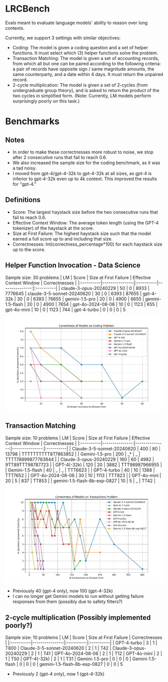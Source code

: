 # LRCBench

Evals meant to evaluate language models' ability to reason over long contexts.

Currently, we support 3 settings with similar objectives:
- Coding: The model is given a coding question and a set of helper functions. It must select which (3) helper functions solve the problem.
- Transaction Matching: The model is given a set of accounting records, from which all but one can be paired according to the following criteria: a pair of records have opposite sign / same magnitude amounts, the same counterparty, and a date within 4 days. It must return the unpaired record.
- 2-cycle multiplication: The model is given a set of 2-cycles (from undergraduate group theory), and is asked to return the product of the two cycles in simplified form. (Note: Currently, LM models perform surprisingly poorly on this task.)

# Benchmarks

## Notes
- In order to make these correctnesses more robust to noise, we stop after 2 consecutive runs that fail to reach 0.6.
- We also increased the sample size for the coding benchmark, as it was a tad noisy.
- I moved from gpt-4/gpt-4-32k to gpt-4-32k at all sizes, as gpt-4 is inferior to gpt-4-32k even up to 4k context. This improved the results for "gpt-4."

## Definitions
- Score: The largest haystack size before the two consecutive runs that fail to reach 0.6.
- Effective Context Window: The average token length (using the GPT-4 tokenizer) of the haystack at the score.
- Size at First Failure: The highest haystack size such that the model earned a full score up to and including that size.
- Correctnesses: Int(correctness_percentage*100) for each haystack size up to the score.

## Helper Function Invocation - Data Science
Sample size: 30 problems
| LM | Score | Size at First Failure | Effective Context Window | Correctnesses |
|:----------|---------------:|:----------|---------------:|:----------|
| claude-3-opus-20240229 | 50 | 0 | 8933 | 7776645
| claude-3-5-sonnet-20240620 | 30 | 0 | 6393 | 87655
| gpt-4-32k | 30 | 0 | 6393 | 76655
| gemini-1.5-pro | 20 | 0 | 4900 | 6655
| gemini-1.5-flash | 20 | 0 | 4900 | 7654
| gpt-4o-2024-08-06 | 10 | 0 | 1123 | 655
| gpt-4o-mini | 10 | 0 | 1123 | 744
| gpt-4-turbo | 0 | 0 | 0 | 5

![Coding Problem Performance](visuals/coding_problem.png)

## Transaction Matching
Sample size: 10 problems
| LM | Score | Size at First Failure | Effective Context Window | Correctnesses |
|:----------|---------------:|---------------:|---------------:|:----------|
| Claude-3-5-sonnet-20240620 | 400 | 80 | 13798 | TTTTTTTTTT8T7863852 |
| Gemini-1.5-pro | 200 | _* | _ | TTTT78899877783844 |
| Claude-3-opus-20240229 | 160 | 60 | 4982 | 9TT89TTT98787723 |
| GPT-4(-32k) | 120 | 20 | 3882 | TTT98987966955 |
| Gemini-1.5-flash | 40 | _ | _ | TTT6623 |
| GPT-4-turbo | 40 | 10 | 1388 | TTT7652 |
| GPT-4o-2024-08-06 | 30 | 10 | 1113 | TTT823 |
| GPT-4o-mini | 20 | 5 | 837 | TT853 |
| gemini-1.5-flash-8b-exp-0827 | 10 | 5 | _ | TT42 |

![Transactions Problem Performance](visuals/transactions_problem.png)

* Previously 40 (gpt-4 only), now 100 (gpt-4-32k)
* I can no longer get Gemini models to run without getting failure responses from them (possibly due to safety filters?)

## 2-cycle multiplication (Possibly implemented poorly?)
Sample size: 10 problems
| LM | Score | Size at First Failure | Correctnesses |
|:----------|---------------:|:----------|:----------|
| GPT-4-turbo | 3 | 1 | T800
| Claude-3-5-sonnet-20240620 | 2 | 1 | T42
| Claude-3-opus-20240229 | 2 | 1 | T41
| GPT-4o-2024-08-06 | 2 | 1 | T12
| GPT-4o-mini | 2 | 1 | T50
| GPT-4(-32k) | 2 | 1 | T31
| Gemini-1.5-pro | 0 | 0 | 0
| Gemini-1.5-flash | 0 | 0 | 0
| gemini-1.5-flash-8b-exp-0827 | 0 | 0 | 5

* Previously 2 (gpt-4 only), now 1 (gpt-4-32k)
